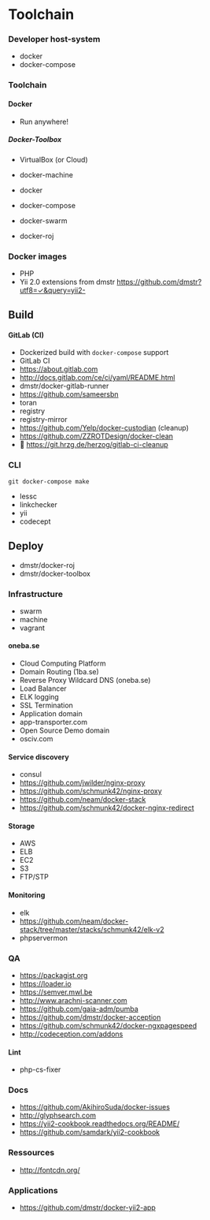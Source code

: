 # Toolchain

### Developer host-system

- docker
- docker-compose


### Toolchain

#### Docker

- Run anywhere!

##### Docker-Toolbox

- VirtualBox (or Cloud)
- docker-machine
- docker
- docker-compose
- docker-swarm

- docker-roj

### Docker images

- PHP
- Yii 2.0 extensions from dmstr https://github.com/dmstr?utf8=✓&query=yii2-

## Build


#### GitLab (CI)

- Dockerized build with `docker-compose` support
- GitLab CI
 - https://about.gitlab.com
 - http://docs.gitlab.com/ce/ci/yaml/README.html
 - dmstr/docker-gitlab-runner
- https://github.com/sameersbn
- toran
- registry
- registry-mirror
- https://github.com/Yelp/docker-custodian (cleanup)
- https://github.com/ZZROTDesign/docker-clean
- :orange_book: https://git.hrzg.de/herzog/gitlab-ci-cleanup



### CLI

    git docker-compose make

- lessc
- linkchecker
- yii
- codecept

## Deploy

- dmstr/docker-roj
 - dmstr/docker-toolbox

### Infrastructure

- swarm
- machine
- vagrant

#### oneba.se

- Cloud Computing Platform
- Domain Routing (1ba.se)
- Reverse Proxy Wildcard DNS (oneba.se)
- Load Balancer
- ELK logging
- SSL Termination
- Application domain
 - app-transporter.com
- Open Source Demo domain
 - osciv.com

#### Service discovery

- consul
- https://github.com/jwilder/nginx-proxy
- https://github.com/schmunk42/nginx-proxy
- https://github.com/neam/docker-stack
- https://github.com/schmunk42/docker-nginx-redirect

#### Storage

- AWS
 - ELB
 - EC2
 - S3
- FTP/STP

#### Monitoring

- elk
 - https://github.com/neam/docker-stack/tree/master/stacks/schmunk42/elk-v2
- phpservermon

### QA

- https://packagist.org
- https://loader.io
- https://semver.mwl.be
- http://www.arachni-scanner.com
- https://github.com/gaia-adm/pumba
- https://github.com/dmstr/docker-acception
- https://github.com/schmunk42/docker-ngxpagespeed
- http://codeception.com/addons

#### Lint

- php-cs-fixer


### Docs

- https://github.com/AkihiroSuda/docker-issues
- http://glyphsearch.com
- https://yii2-cookbook.readthedocs.org/README/
- https://github.com/samdark/yii2-cookbook

### Ressources

- http://fontcdn.org/


### Applications

- https://github.com/dmstr/docker-yii2-app


